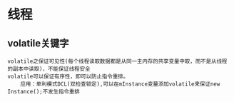 
# 线程

## volatile关键字

	volatile之保证可见性(每个线程读取数据都是从同一主内存的共享变量中取，而不是从线程的副本中读取)，不能保证线程安全
	volatile可以保证有序性，即可以防止指令重排。
		应用：单利模式DCL(双检查锁定),可以在mInstance变量添加volatile来保证new Instance();不发生指令重排




